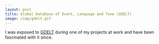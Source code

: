 ```yaml
---
layout: post
title: Global Database of Event, Language and Tone (GDELT)
image: /img/gdelt.gif
---
```


I was exposed to [GDELT](https://www.gdeltproject.org/) during one of my projects at work and have been fascinated with it since.


